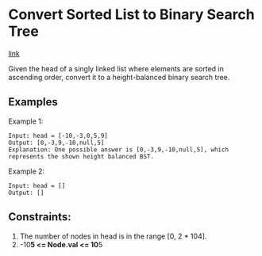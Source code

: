 # Convert Sorted List to Binary Search Tree

[link](https://leetcode.com/problems/convert-sorted-list-to-binary-search-tree/)


Given the head of a singly linked list where elements are sorted in ascending order, convert it to a height-balanced binary search tree.

## Examples

Example 1:

```
Input: head = [-10,-3,0,5,9]
Output: [0,-3,9,-10,null,5]
Explanation: One possible answer is [0,-3,9,-10,null,5], which represents the shown height balanced BST.
```

Example 2:

```
Input: head = []
Output: []
```

## Constraints:
1. The number of nodes in head is in the range [0, 2 * 104].
2. -10**5 <= Node.val <= 10**5